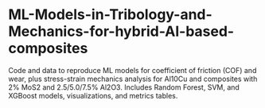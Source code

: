 # ML-Models-in-Tribology-and-Mechanics-for-hybrid-Al-based-composites
Code and data to reproduce ML models for coefficient of friction (COF) and wear, plus stress-strain mechanics analysis for Al10Cu and composites with 2% MoS2 and 2.5/5.0/7.5% Al2O3. Includes Random Forest, SVM, and XGBoost models, visualizations, and metrics tables.
